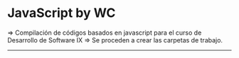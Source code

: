 # JavaScript by WC
=> Compilación de códigos basados en javascript para el curso de Desarrollo de Software IX
=> Se proceden a crear las carpetas de trabajo.
*************************************************************************************************************************